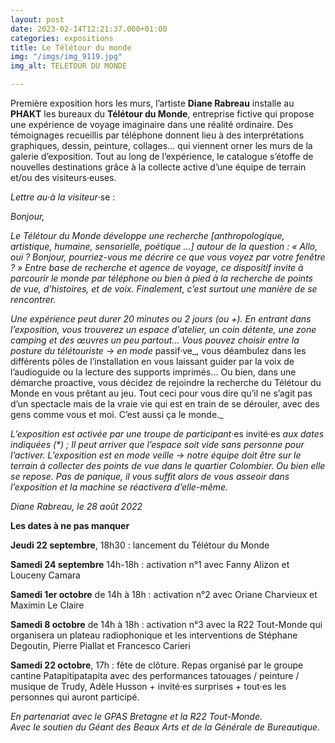 ```yaml
---
layout: post
date: 2023-02-14T12:21:37.000+01:00
categories: expositions
title: Le Télétour du monde
img: "/imgs/img_9119.jpg"
img_alt: TELETOUR DU MONDE

---
```

Première exposition hors les murs, l’artiste **Diane Rabreau** installe au **PHAKT** les bureaux du **Télétour du Monde**, entreprise fictive qui propose une expérience de voyage imaginaire dans une réalité ordinaire. Des témoignages recueillis par téléphone donnent lieu à des interprétations graphiques, dessin, peinture, collages… qui viennent orner les murs de la galerie d’exposition. Tout au long de l’expérience, le catalogue s’étoffe de nouvelles destinations grâce à la collecte active d’une équipe de terrain et/ou des visiteurs·euses.

_Lettre au_·_à la visiteur_·se :

_Bonjour,_

_Le Télétour du Monde développe une recherche \[anthropologique, artistique, humaine, sensorielle, poétique …\] autour de la question : « Allo, oui ? Bonjour, pourriez-vous me décrire ce que vous voyez par votre fenêtre ? » Entre base de recherche et agence de voyage, ce dispositif invite à parcourir le monde par téléphone ou bien à pied à la recherche de points de vue, d’histoires, et de voix. Finalement, c’est surtout une manière de se rencontrer._

_Une expérience peut durer 20 minutes ou 2 jours (ou +). En entrant dans l’exposition, vous trouverez un espace d’atelier, un coin détente, une zone camping et des œuvres un peu partout… Vous pouvez choisir entre la posture du télétouriste -> en mode_ passif·ve_, vous déambulez dans les différents pôles de l’installation en vous laissant guider par la voix de l’audioguide ou la lecture des supports imprimés… Ou bien, dans une démarche proactive, vous décidez de rejoindre la recherche du Télétour du Monde en vous prêtant au jeu. Tout ceci pour vous dire qu’il ne s’agit pas d’un spectacle mais de la vraie vie qui est en train de se dérouler, avec des gens comme vous et moi. C’est aussi ça le monde._

_L’exposition est activée par une troupe de participant_·es invité·es _aux dates indiquées (*) ; Il peut arriver que l’espace soit vide sans personne pour l’activer. L’exposition est en mode veille -> notre équipe doit être sur le terrain à collecter des points de vue dans le quartier Colombier. Ou bien elle se repose. Pas de panique, il vous suffit alors de vous asseoir dans l’exposition et la machine se réactivera d’elle-même._

_Diane Rabreau, le 28 août 2022_

**Les dates à ne pas manquer**

**Jeudi 22 septembre**, 18h30 : lancement du Télétour du Monde

**Samedi 24 septembre** 14h-18h : activation n°1 avec Fanny Alizon et Louceny Camara

**Samedi 1er octobre** de 14h à 18h : activation n°2 avec Oriane Charvieux et Maximin Le Claire

**Samedi 8 octobre** de 14h à 18h : activation n°3 avec la R22 Tout-Monde qui organisera un plateau radiophonique et les interventions de Stéphane Degoutin, Pierre Piallat et Francesco Carieri

**Samedi 22 octobre**, 17h : fête de clôture. Repas organisé par le groupe cantine Patapitipatapita avec des performances tatouages / peinture / musique de Trudy, Adèle Husson + invité·es surprises + tout·es les personnes qui auront participé.

_En partenariat avec le GPAS Bretagne et la R22 Tout-Monde.  
Avec le soutien du Géant des Beaux Arts et de la Générale de Bureautique._